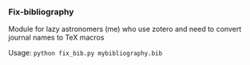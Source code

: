 ### Fix-bibliography

Module for lazy astronomers (me) who use zotero and need to convert journal names to TeX macros

Usage: `python fix_bib.py mybibliography.bib`
